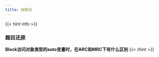 ```yaml
---
title: 线程池
---
```


{{< hint info >}}
### 题目还原

**Block访问对象类型的auto变量时，在ARC和MRC下有什么区别**
{{< /hint >}}
